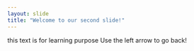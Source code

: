 ```yaml
---
layout: slide
title: "Welcome to our second slide!"
---
```

this text is for learning purpose
Use the left arrow to go back!
